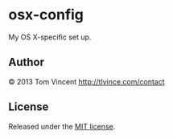 # osx-config

My OS X-specific set up.

## Author

© 2013 Tom Vincent <http://tlvince.com/contact>

## License

Released under the [MIT license][license].

  [license]: http://tlvince.mit-license.org
